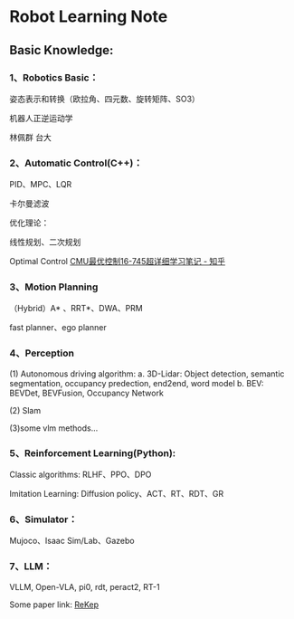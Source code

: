 # Robot Learning Note


## Basic Knowledge:


### 1、Robotics Basic：

姿态表示和转换（欧拉角、四元数、旋转矩阵、SO3）

机器人正逆运动学

林佩群 台大


### 2、Automatic Control(C++)：

PID、MPC、LQR

卡尔曼滤波

优化理论：

线性规划、二次规划

Optimal Control 
[CMU最优控制16-745超详细学习笔记 - 知乎](https://zhuanlan.zhihu.com/p/629131647)

### 3、Motion Planning

（Hybrid）A* 、RRT*、DWA、PRM

fast planner、ego planner

### 4、Perception

(1) Autonomous driving algorithm:
a. 3D-Lidar: Object detection, semantic segmentation, occupancy predection, end2end, word model
b. BEV:  BEVDet, BEVFusion, Occupancy Network

(2) Slam     

(3)some vlm methods...

### 5、Reinforcement Learning(Python):

Classic algorithms: RLHF、PPO、DPO

Imitation Learning: Diffusion policy、ACT、RT、RDT、GR


### 6、Simulator：

Mujoco、Isaac Sim/Lab、Gazebo


### 7、LLM：

VLLM, Open-VLA, pi0, rdt, peract2, RT-1

Some paper link:
[ReKep](https://rekep-robot.github.io/)